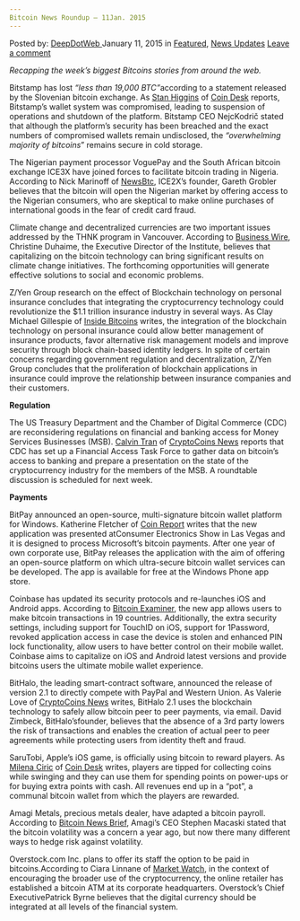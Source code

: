 ```yaml
---
Bitcoin News Roundup – 11Jan. 2015
---
```

<article class="post-listing post-8758 post type-post status-publish format-standard has-post-thumbnail hentry  tag-11jan tag-2524 tag-bitcoin tag-news tag-roundup">
    <div class="post-inner">
        <span>Posted by: <a href="https://www.deepdotweb.com/author/admin/" title="">DeepDotWeb </a></span>
    <span>January 11, 2015</span>
    <span>in <a href="https://www.deepdotweb.com/category/deepdot-news/" rel="category tag">Featured</a>, <a href="https://www.deepdotweb.com/category/news-updates/" rel="category tag">News Updates</a></span>
    <span><a href="https://www.deepdotweb.com/2015/01/11/bitcoin-news-roundup-11jan-2015/#respond">Leave a comment</a></span>
    </p>
    <div class="clear"></div>
    <div class="entry">
    <p><em>Recapping the week&#8217;s biggest Bitcoins stories from around the web. </em></p>
    <p>Bitstamp has lost <em>“less than 19,000 BTC”</em>according to a statement released by the Slovenian bitcoin exchange. As <a href="http://www.coindesk.com/author/stan-higgins/">Stan Higgins</a> of <a href="http://www.coindesk.com/bitstamp-claims-roughly-19000-btc-lost-hot-wallet-hack/">Coin Desk</a> reports, Bitstamp’s wallet system was compromised, leading to suspension of operations and shutdown of the platform. Bitstamp CEO NejcKodrič stated that although the platform’s security has been breached and the exact numbers of compromised wallets remain undisclosed, the <em>“overwhelming majority of bitcoins</em>” remains secure in cold storage.</p>
    <p>The Nigerian payment processor VoguePay and the South African bitcoin exchange ICE3X have joined forces to facilitate bitcoin trading in Nigeria. According to Nick Marinoff of <a href="http://newsbtc.com/2015/01/08/bitcoin-trading-comes-nigeria/">NewsBtc</a>, ICE2X’s founder, Gareth Grobler believes that the bitcoin will open the Nigerian market by offering access to the Nigerian consumers, who are skeptical to make online purchases of international goods in the fear of credit card fraud.</p>
    <p>Climate change and decentralized currencies are two important issues addressed by the THNK program in Vancouver. According to <a href="http://www.businesswire.com/news/home/20150108006459/en/Bitcoin-Digital-Currencies-Studied-Carbon-Reduced-Housing#.VLAbwNKUfms">Business Wire</a>, Christine Duhaime, the Executive Director of the Institute, believes that capitalizing on the bitcoin technology can bring significant results on climate change initiatives. The forthcoming opportunities will generate effective solutions to social and economic problems.</p>
    <p>Z/Yen Group research on the effect of Blockchain technology on personal insurance concludes that integrating the cryptocurrency technology could revolutionize the $1.1 trillion insurance industry in several ways. As Clay Michael Gillespie of <a href="http://insidebitcoins.com/news/how-blockchain-technology-could-revolutionize-the-1-1-trillion-insurance-industry/28516">Inside Bitcoins</a> writes, the integration of the blockchain technology on personal insurance could allow better management of insurance products, favor alternative risk management models and improve security through block chain-based identity ledgers. In spite of certain concerns regarding government regulation and decentralization, Z/Yen Group concludes that the proliferation of blockchain applications in insurance could improve the relationship between insurance companies and their customers.</p>
    <p><strong>Regulation</strong></p>
    <p>The US Treasury Department and the Chamber of Digital Commerce (CDC) are reconsidering regulations on financial and banking access for Money Services Businesses (MSB). <a href="https://www.cryptocoinsnews.com/author/calvin-tran/">Calvin Tran</a> of <a href="https://www.cryptocoinsnews.com/regulation-bitcoin-industrys-banking-access-change/">CryptoCoins News</a> reports that CDC has set up a Financial Access Task Force to gather data on bitcoin’s access to banking and prepare a presentation on the state of the cryptocurrency industry for the members of the MSB. A roundtable discussion is scheduled for next week.</p>
    <p><strong>Payments</strong></p>
    <p>BitPay announced an open-source, multi-signature bitcoin wallet platform for Windows. Katherine Fletcher of <a href="https://coinreport.net/app-news-bitpay-debuts-first-bitcoin-wallet-windows-phone-coinbase-updates-apps/">Coin Report</a> writes that the new application was presented atConsumer Electronics Show in Las Vegas and it is designed to process Microsoft’s bitcoin payments. After one year of own corporate use, BitPay releases the application with the aim of offering an open-source platform on which ultra-secure bitcoin wallet services can be developed. The app is available for free at the Windows Phone app store.</p>
    <p>Coinbase has updated its security protocols and re-launches iOS and Android apps. According to <a href="http://bitcoinexaminer.org/coinbase-launches-redesigned-ios-android-app-updated-security-protocols/">Bitcoin Examiner</a>, the new app allows users to make bitcoin transactions in 19 countries. Additionally, the extra security settings, including support for TouchID on iOS, support for 1Password, revoked application access in case the device is stolen and enhanced PIN lock functionality, allow users to have better control on their mobile wallet. Coinbase aims to capitalize on iOS and Android latest versions and provide bitcoins users the ultimate mobile wallet experience.</p>
    <p>BitHalo, the leading smart-contract software, announced the release of version 2.1 to directly compete with PayPal and Western Union. As Valerie Love of <a href="https://www.cryptocoinsnews.com/bithalo-releases-version-2-1-compete-head-paypal-western-union/">CryptoCoins News</a> writes, BitHalo 2.1 uses the blockchain technology to safely allow bitcoin peer to peer payments, via email. David Zimbeck, BitHalo’sfounder, believes that the absence of a 3rd party lowers the risk of transactions and enables the creation of actual peer to peer agreements while protecting users from identity theft and fraud.</p>
    <p>SaruTobi, Apple’s iOS game, is officially using bitcoin to reward players. As <a href="https://www.coindesk.com/author/milenac/">Milena Ciric</a> of <a href="http://www.coindesk.com/apple-approves-ios-game-tips-players-bitcoin/">Coin Desk</a> writes, players are tipped for collecting coins while swinging and they can use them for spending points on power-ups or for buying extra points with cash. All revenues end up in a “pot”, a communal bitcoin wallet from which the players are rewarded.</p>
    <p>Amagi Metals, precious metals dealer, have adapted a bitcoin payroll. According to <a href="http://bitcoinnewsbrief.com/blog/gold-dealer-amagi-metals-now-pays-all-staff-in-bitcoin/">Bitcoin News Brief</a>, Amagi’s CEO Stephen Macaski stated that the bitcoin volatility was a concern a year ago, but now there many different ways to hedge risk against volatility.</p>
    <p>Overstock.com Inc. plans to offer its staff the option to be paid in bitcoins.According to Ciara Linnane of <a href="http://www.marketwatch.com/story/overstockcom-to-offer-staff-option-of-being-paid-in-bitcoin-2015-01-09?link=MW_home_latest_news">Market Watch</a>, in the context of encouraging the broader use of the cryptocurrency, the online retailer has established a bitcoin ATM at its corporate headquarters. Overstock’s Chief ExecutivePatrick Byrne believes that the digital currency should be integrated at all levels of the financial system.</p>
    </div>
    <span style="display:none"><a href="https://www.deepdotweb.com/tag/11jan/" rel="tag">11jan</a> <a href="https://www.deepdotweb.com/tag/2015/" rel="tag">2015</a> <a href="https://www.deepdotweb.com/tag/bitcoin/" rel="tag">bitcoin</a> <a href="https://www.deepdotweb.com/tag/news/" rel="tag">news</a> <a href="https://www.deepdotweb.com/tag/roundup/" rel="tag">roundup</a></span> <span style="display:none" class="updated">2015-01-11</span>
    <div style="display:none" class="vcard author" itemprop="author" itemscope itemtype="http://schema.org/Person"><strong class="fn" itemprop="name"><a href="https://www.deepdotweb.com/author/admin/" title="Posts by DeepDotWeb" rel="author">DeepDotWeb</a></strong></div>
    </div>
</article>

